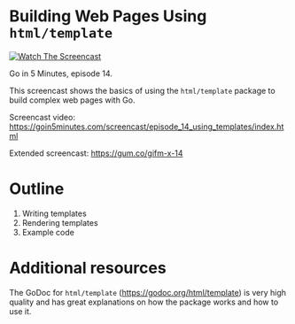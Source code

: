 # Building Web Pages Using `html/template`

[![Watch The Screencast](https://goin5minutes.com/img/watch-screencast.svg)](https://goin5minutes.com/screencast/episode_14_using_templates/index.html)

Go in 5 Minutes, episode 14.

This screencast shows the basics of using the `html/template` package to build complex web pages with Go.

Screencast video:
https://goin5minutes.com/screencast/episode_14_using_templates/index.html

Extended screencast:
https://gum.co/gifm-x-14

# Outline

1. Writing templates
2. Rendering templates
3. Example code

# Additional resources

The GoDoc for `html/template` (https://godoc.org/html/template) is very high quality and has great explanations on how the package works and how to use it.
